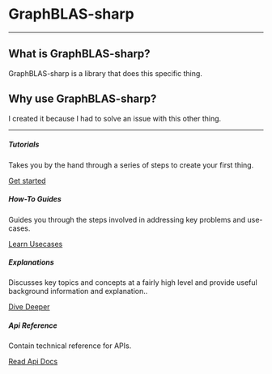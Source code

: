 # GraphBLAS-sharp

---

## What is GraphBLAS-sharp?

GraphBLAS-sharp is a library that does this specific thing.  

## Why use GraphBLAS-sharp?

I created it because I had to solve an issue with this other thing.

---

<div class="row row-cols-1 row-cols-md-2">
  <div class="col mb-4">
    <div class="card h-100">
      <div class="card-body">
        <h5 class="card-title">Tutorials</h5>
        <p class="card-text">Takes you by the hand through a series of steps to create your first thing. </p>
      </div>
      <div class="card-footer text-right   border-top-0">
        <a href="{{siteBaseUrl}}/Tutorials/Getting_Started.html" class="btn btn-primary">Get started</a>
      </div>
    </div>
  </div>
  <div class="col mb-4">
    <div class="card h-100">
      <div class="card-body">
        <h5 class="card-title">How-To Guides</h5>
        <p class="card-text">Guides you through the steps involved in addressing key problems and use-cases. </p>
      </div>
      <div class="card-footer text-right   border-top-0">
        <a href="{{siteBaseUrl}}/How_Tos/Doing_A_Thing.html" class="btn btn-primary">Learn Usecases</a>
      </div>
    </div>
  </div>
  <div class="col mb-4 mb-md-0">
    <div class="card h-100">
      <div class="card-body">
        <h5 class="card-title">Explanations</h5>
        <p class="card-text">Discusses key topics and concepts at a fairly high level and provide useful background information and explanation..</p>
      </div>
      <div class="card-footer text-right   border-top-0">
        <a href="{{siteBaseUrl}}/Explanations/Background.html" class="btn btn-primary">Dive Deeper</a>
      </div>
    </div>
  </div>
  <div class="col">
    <div class="card h-100">
      <div class="card-body">
        <h5 class="card-title">Api Reference</h5>
        <p class="card-text">Contain technical reference for APIs.</p>
      </div>
      <div class="card-footer text-right   border-top-0">
        <a href="{{siteBaseUrl}}/Api_Reference/GraphBLAS-sharp/GraphBLAS-sharp.html" class="btn btn-primary">Read Api Docs</a>
      </div>
    </div>
  </div>
</div>
